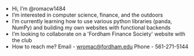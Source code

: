 - Hi, I’m @romacw1484
- I’m interested in computer science, finance, and the outdoors
- I’m currently learning how to use various python libraries (panda, NumPy) and building my own websites with functional backends
- I’m looking to collaborate on a 'Fordham Finance Society' website with the club 
- How to reach me? Email - wromac@fordham.edu  Phone - 561-271-5144

